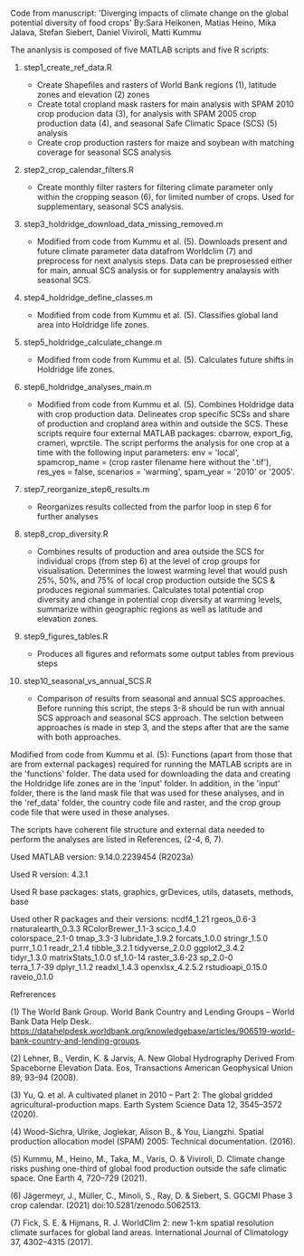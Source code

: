 Code from manuscript: 'Diverging impacts of climate change on the global potential diversity of food crops'
By:Sara Heikonen, Matias Heino, Mika Jalava, Stefan Siebert, Daniel Viviroli, Matti Kummu

The ananlysis is composed of five MATLAB scripts and five R scripts:

1) step1_create_ref_data.R
	- Create Shapefiles and rasters of World Bank regions (1), latitude zones and elevation (2) zones
	- Create total cropland mask rasters for main analysis with SPAM 2010 crop producion data (3),
	  for analysis with SPAM 2005 crop production data (4), and seasonal Safe Climatic Space (SCS) (5)
	  analysis
	- Create crop production rasters for maize and soybean with matching coverage for
	  seasonal SCS analysis

2) step2_crop_calendar_filters.R
	- Create monthly filter rasters for filtering climate parameter only within the cropping season (6),
	  for limited number of crops. Used for supplementary, seasonal SCS analysis.

3) step3_holdridge_download_data_missing_removed.m
	- Modified from code from Kummu et al. (5). Downloads present and future climate parameter data
	  datafrom Worldclim (7) and preprocess for next analysis steps. Data can be preprosessed either
	  for main, annual SCS analysis or for supplementry analaysis with seasonal SCS.

4) step4_holdridge_define_classes.m
	-  Modified from code from Kummu et al. (5). Classifies global land area into Holdridge life zones.

5) step5_holdridge_calculate_change.m
	-  Modified from code from Kummu et al. (5). Calculates future shifts in Holdridge life zones.

6) step6_holdridge_analyses_main.m
	-  Modified from code from Kummu et al. (5). Combines Holdridge data with crop production data.
	   Delineates crop specific SCSs and share of production and cropland area within and outside the SCS.
	   These scripts require four external MATLAB packages: cbarrow, export_fig, crameri, wprctile. The script
	   performs the analysis for one crop at a time with the following input parameters: env = 'local',
	   spamcrop_name = (crop raster filename here without the '.tif'), res_yes = false, scenarios = 'warming', spam_year = '2010' or '2005'.
	   

7) step7_reorganize_step6_results.m
	- Reorganizes results collected from the parfor loop in step 6 for further analyses

8) step8_crop_diversity.R
	- Combines results of production and area outside the SCS for individual crops (from step 6)
	  at the level of crop groups for visualisation. Determines the lowest warming level that would
	  push 25%, 50%, and 75% of local crop production outside the SCS & produces regional summaries. Calculates total
	  potential crop diversity and change in potential crop diversity at warming levels, summarize within geographic
	  regions as well as latitude and elevation zones.

9) step9_figures_tables.R
	- Produces all figures and reformats some output tables from previous steps

10) step10_seasonal_vs_annual_SCS.R
	- Comparison of results from seasonal and annual SCS approaches. Before running this script, the steps 3-8 should be run with
	  annual SCS approach and seasonal SCS approach. The selction between approaches is made in step 3, and the steps after that are the
	  same with both approaches.

Modified from code from Kummu et al. (5): Functions (apart from those that are from external packages) required for running the MATLAB scripts are
in the 'functions' folder. The data used for downloading the data and creating the Holdridge life zones are in the 'input' folder. In addition,
in the 'input' folder, there is the land mask file that was used for these analyses, and in the 'ref_data' folder, the country code file and raster,
and the crop group code file that were used in these analyses.

The scripts have coherent file structure and external data needed to perform the analyses are listed in References, (2-4, 6, 7).

Used MATLAB version: 9.14.0.2239454 (R2023a)

Used R version: 4.3.1

Used R base packages: stats, graphics, grDevices, utils, datasets, methods, base

Used other R packages and their versions:
ncdf4_1.21          rgeos_0.6-3         rnaturalearth_0.3.3 RColorBrewer_1.1-3  scico_1.4.0        
colorspace_2.1-0    tmap_3.3-3          lubridate_1.9.2     forcats_1.0.0       stringr_1.5.0      
purrr_1.0.1         readr_2.1.4         tibble_3.2.1        tidyverse_2.0.0     ggplot2_3.4.2      
tidyr_1.3.0         matrixStats_1.0.0   sf_1.0-14           raster_3.6-23       sp_2.0-0           
terra_1.7-39        dplyr_1.1.2         readxl_1.4.3        openxlsx_4.2.5.2    rstudioapi_0.15.0  
raveio_0.1.0

Refrerences

(1) The World Bank Group. World Bank Country and Lending Groups – World Bank Data Help Desk. 
https://datahelpdesk.worldbank.org/knowledgebase/articles/906519-world-bank-country-and-lending-groups.

(2) Lehner, B., Verdin, K. & Jarvis, A. New Global Hydrography Derived From Spaceborne Elevation Data. 
Eos, Transactions American Geophysical Union 89, 93–94 (2008).

(3) Yu, Q. et al. A cultivated planet in 2010 – Part 2: The global gridded agricultural-production maps.
Earth System Science Data 12, 3545–3572 (2020).

(4) Wood-Sichra, Ulrike, Joglekar, Alison B., & You, Liangzhi. Spatial production allocation model (SPAM) 2005: Technical documentation. (2016).

(5) Kummu, M., Heino, M., Taka, M., Varis, O. & Viviroli, D. Climate change risks pushing one-third of global food production outside the safe climatic space.
One Earth 4, 720–729 (2021).

(6) Jägermeyr, J., Müller, C., Minoli, S., Ray, D. & Siebert, S. GGCMI Phase 3 crop calendar. (2021) doi:10.5281/zenodo.5062513.

(7) Fick, S. E. & Hijmans, R. J. WorldClim 2: new 1-km spatial resolution climate surfaces for global land areas.
International Journal of Climatology 37, 4302–4315 (2017).